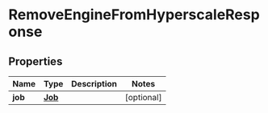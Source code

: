 

# RemoveEngineFromHyperscaleResponse


## Properties

Name | Type | Description | Notes
------------ | ------------- | ------------- | -------------
**job** | [**Job**](Job.md) |  |  [optional]



